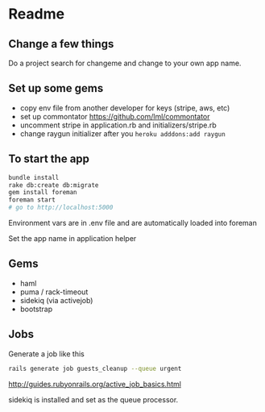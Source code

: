 # Readme

## Change a few things
Do a project search for changeme and change to your own app name.

## Set up some gems
* copy env file from another developer for keys (stripe, aws, etc)
* set up commontator https://github.com/lml/commontator
* uncomment stripe in application.rb and initializers/stripe.rb
* change raygun initializer after you `heroku adddons:add raygun`

## To start the app

```bash
bundle install
rake db:create db:migrate
gem install foreman
foreman start
# go to http://localhost:5000
```

Environment vars are in .env file and are automatically loaded into foreman

Set the app name in application helper

## Gems
* haml
* puma / rack-timeout
* sidekiq (via activejob)
* bootstrap

## Jobs

Generate a job like this
```bash
rails generate job guests_cleanup --queue urgent
```
http://guides.rubyonrails.org/active_job_basics.html

sidekiq is installed and set as the queue processor.
